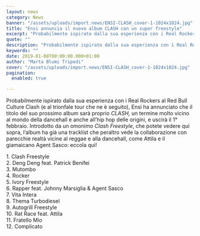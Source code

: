 ```yaml
---
layout: news
category: News
banner: "/assets/uploads/import.news/ENSI-CLASH_cover-1-1024x1024.jpg"
title: "Ensi annuncia il nuovo album CLASH con un super freestyle"
excerpt: "Probabilmente ispirato dalla sua esperienza con i Real Rockers al Red Bull Culture Clash (e al trionfale tour che ne è seguito), Ensi ha annunciato che il titolo del suo prossimo album sarà proprio CLASH, un termine molto vicino al mondo della dancehall e anche all’hip hop delle origini, e uscirà il 1° febbraio. Introdotto da [&hellip"
quote: ""
description: "Probabilmente ispirato dalla sua esperienza con i Real Rockers al Red Bull Culture Clash (e al trionfale tour che ne è seguito), Ensi ha annunciato che il titolo del suo prossimo album sarà proprio CLASH, un termine molto vicino al mondo della dancehall e anche all’hip hop delle origini, e uscirà il 1° febbraio. Introdotto da [&hellip"
keywords: ""
date: 2019-01-08T00:00:00.000+01:00
author: "Marta Blumi Tripodi"
cover: "/assets/uploads/import.news/ENSI-CLASH_cover-1-1024x1024.jpg"
pagination:
  enabled: true

---
```


Probabilmente ispirato dalla sua esperienza con i Real Rockers al Red Bull Culture Clash (e al trionfale tour che ne è seguito), Ensi ha annunciato che il titolo del suo prossimo album sarà proprio _CLASH,_ un termine molto vicino al mondo della dancehall e anche all’hip hop delle origini, e uscirà il 1° febbraio. Introdotto da un omonimo _Clash Freestyle_, che potete vedere qui sopra, l’album ha già una tracklist che peraltro vede la collaborazione con parecchie realtà vicine al reggae e alla dancehall, come Attila e il giamaicano Agent Sasco: eccola qui!

1\. Clash Freestyle  
2\. Deng Deng feat. Patrick Benifei  
3\. Mutombo  
4\. Rocker  
5\. Ivory Freestyle  
6\. Rapper feat. Johnny Marsiglia & Agent Sasco  
7\. Vita Intera  
8\. Thema Turbodiesel  
9\. Autogrill Freestyle  
10\. Rat Race feat. Attila  
11\. Fratello Mio  
12\. Complicato